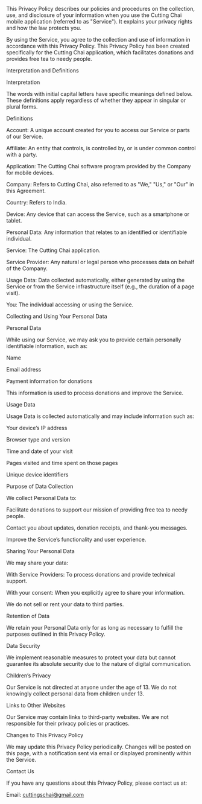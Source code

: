 This Privacy Policy describes our policies and procedures on the collection, use, and disclosure of your information when you use the Cutting Chai mobile application (referred to as "Service"). It explains your privacy rights and how the law protects you.

By using the Service, you agree to the collection and use of information in accordance with this Privacy Policy. This Privacy Policy has been created specifically for the Cutting Chai application, which facilitates donations and provides free tea to needy people.

Interpretation and Definitions

Interpretation

The words with initial capital letters have specific meanings defined below. These definitions apply regardless of whether they appear in singular or plural forms.

Definitions

Account: A unique account created for you to access our Service or parts of our Service.

Affiliate: An entity that controls, is controlled by, or is under common control with a party.

Application: The Cutting Chai software program provided by the Company for mobile devices.

Company: Refers to Cutting Chai, also referred to as "We," "Us," or "Our" in this Agreement.

Country: Refers to India.

Device: Any device that can access the Service, such as a smartphone or tablet.

Personal Data: Any information that relates to an identified or identifiable individual.

Service: The Cutting Chai application.

Service Provider: Any natural or legal person who processes data on behalf of the Company.

Usage Data: Data collected automatically, either generated by using the Service or from the Service infrastructure itself (e.g., the duration of a page visit).

You: The individual accessing or using the Service.

Collecting and Using Your Personal Data

Personal Data

While using our Service, we may ask you to provide certain personally identifiable information, such as:

Name

Email address

Payment information for donations

This information is used to process donations and improve the Service.

Usage Data

Usage Data is collected automatically and may include information such as:

Your device’s IP address

Browser type and version

Time and date of your visit

Pages visited and time spent on those pages

Unique device identifiers

Purpose of Data Collection

We collect Personal Data to:

Facilitate donations to support our mission of providing free tea to needy people.

Contact you about updates, donation receipts, and thank-you messages.

Improve the Service’s functionality and user experience.

Sharing Your Personal Data

We may share your data:

With Service Providers: To process donations and provide technical support.

With your consent: When you explicitly agree to share your information.

We do not sell or rent your data to third parties.

Retention of Data

We retain your Personal Data only for as long as necessary to fulfill the purposes outlined in this Privacy Policy.

Data Security

We implement reasonable measures to protect your data but cannot guarantee its absolute security due to the nature of digital communication.

Children’s Privacy

Our Service is not directed at anyone under the age of 13. We do not knowingly collect personal data from children under 13.

Links to Other Websites

Our Service may contain links to third-party websites. We are not responsible for their privacy policies or practices.

Changes to This Privacy Policy

We may update this Privacy Policy periodically. Changes will be posted on this page, with a notification sent via email or displayed prominently within the Service.

Contact Us

If you have any questions about this Privacy Policy, please contact us at:

Email: cuttingschai@gmail.com
